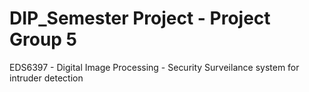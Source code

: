 # DIP_Semester Project - Project Group 5
 EDS6397 - Digital Image Processing - Security Surveilance system for intruder detection
